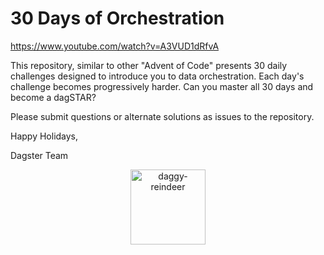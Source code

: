 # 30 Days of Orchestration

https://www.youtube.com/watch?v=A3VUD1dRfvA

This repository, similar to other "Advent of Code" presents 30 daily challenges designed to introduce you to data orchestration. Each day's challenge becomes progressively harder. Can you master all 30 days and become a dagSTAR?

Please submit questions or alternate solutions as issues to the repository.

Happy Holidays, 

Dagster Team

<div align="center">
  <img alt="daggy-reindeer" src="https://github.com/user-attachments/assets/9eef2fe7-8d05-4265-ab37-8484dea79af4" width="auto" height="120px">
</div>
